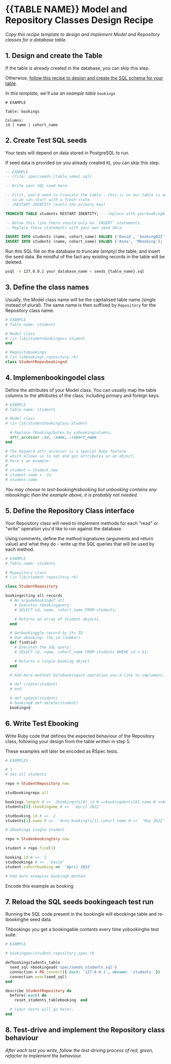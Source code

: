 # {{TABLE NAME}} Model and Repository Classes Design Recipe

_Copy this recipe template to design and implement Model and Repository classes for a database table._

## 1. Design and create the Table

If the table is already created in the database, you can skip this step.

Otherwise, [follow this recipe to design and create the SQL schema for your table](./single_table_design_recipe_template.md).

*In this template, we'll use an example table `bookings`*

```
# EXAMPLE

Table: bookings

Columns:
id | name | cohort_name
```

## 2. Create Test SQL seeds

Your tests will depend on data stored in PostgreSQL to run.

If seed data is provided (or you already created it), you can skip this step.

```sql
-- EXAMPLE
-- (file: spec/seeds_{table_name}.sql)

-- Write your SQL seed here. 

-- First, you'd need to truncate the table - this is so our table is emptied between each test run,
-- so we can start with a fresh state.
-- (RESTART IDENTITY resets the primary key)

TRUNCATE TABLE students RESTART IDENTITY; -- replace with yourbookingble name.

-- Below this line there should only be `INSERT` statements.
-- Replace these statements with your own seed data.

INSERT INTO students (name, cohort_name) VALUES ('David', 'booking022');
INSERT INTO students (name, cohort_name) VALUES ('Anna', 'Mbooking');
```

Run this SQL file on the database to truncate (empty) the table, and insert the seed data. Be mindful of the fact any existing records in the table will be deleted.

```bash
psql -h 127.0.0.1 your_database_name < seeds_{table_name}.sql
```

## 3. Define the class names

Usually, the Model class name will be the capitalised table name (single instead of plural). The same name is then suffixed by `Repository` for the Repository class name.

```ruby
# EXAMPLE
# Table name: students

# Model class
# (in lib/studentbookingass Student
end

# Repositobookings
# (in libbookingt_repository.rb)
class StudentReposbookingnd
```

## 4. Implemenbookingodel class

Define the attributes of your Model class. You can usually map the table columns to the attributes of the class, including primary and foreign keys.

```ruby
# EXAMPLE
# Table name: students

# Model class
# (in lib/studentbookinglass Student

  # Replace tbookingibutes by yobookingcolumns.
  attr_accessor :id, :name, :cohort_name
end

# The keyword attr_accessor is a special Ruby feature
# which allows us to set and get attributes on an object,
# here's an example:
#
# student = Student.new
# student.name = 'Jo'
# student.name
```

*You may choose to test-bookinghisbooking but unbooking contains any mbookingic than the example above, it is probably not needed.*

## 5. Define the Repository Class interface

Your Repository class will need to implement methods for each "read" or "write" operation you'd like to run against the database.

Using comments, define the method signatures (arguments and return value) and what they do - write up the SQL queries that will be used by each method.

```ruby
# EXAMPLE
# Table name: students

# Repository class
# (in lib/student_repository.rb)

class StudentRepository

bookingecting all records
  # No argumebookingef all
    # Executes tbookingquery:
    # SELECT id, name, cohort_name FROM students;

    # Returns an array of Student objects.
  end

  # Getbookinggle record by its ID
  # One abooking: the id (number)
  def find(id)
    # Executes the SQL query:
    # SELECT id, name, cohort_name FROM students WHERE id = $1;

    # Returns a single booking object.
  end

  # Add more methods belobookingach operation you'd like to implement.

  # def create(student)
  # end

  # def update(student)
  # booking# def delete(student)
  bookingnd
```

## 6. Write Test Ebooking

Write Ruby code that defines the expected behaviour of the Repository class, following your design from the table written in step 5.

These examples will later be encoded as RSpec tests.

```ruby
# EXAMPLES

# 1
# Get all students

repo = StudentRepository.new

studbookingrepo.all

bookings.length # =>  2bookingnts[0].id # =>bookingdents[0].name # =>bookingd'
students[0].cbookingame # =>  'April 2022'

studbooking.id # =>  2
students[1].name # =>  'Anna'bookingts[1].cohort_name # =>  'May 2022'

# 2bookinga single student

repo = Studenbookingtory.new

student = repo.find(1)

booking.id # =>  1
studbookinge # =>  'David'
student.cohortbooking =>  'April 2022'

# Add more examples bookingh method
```

Encode this example as booking

## 7. Reload the SQL seeds bookingeach test run

Running the SQL code present in the bookingle will ebookinge table and re-ibookinghe seed data.

Thbookingo you get a bookingable contents every time yobookinghe test suite.

```ruby
# EXAMPLE

# bookingpec/student_repository_spec.rb

defbookingstudents_table
  seed_sql =bookingead('spec/seeds_students.sql')
  connection = PG.connect({ host: '127.0.0.1', dbname: 'students' })
  connection.exec(seed_sql)
end

describe StudentRepository do
  before(:each) do 
    reset_students_tablebooking  end

  # (your tests will go here).
end
```

## 8. Test-drive and implement the Repository class behaviour

_After each test you write, follow the test-driving process of red, green, refactor to implement the behaviour._
